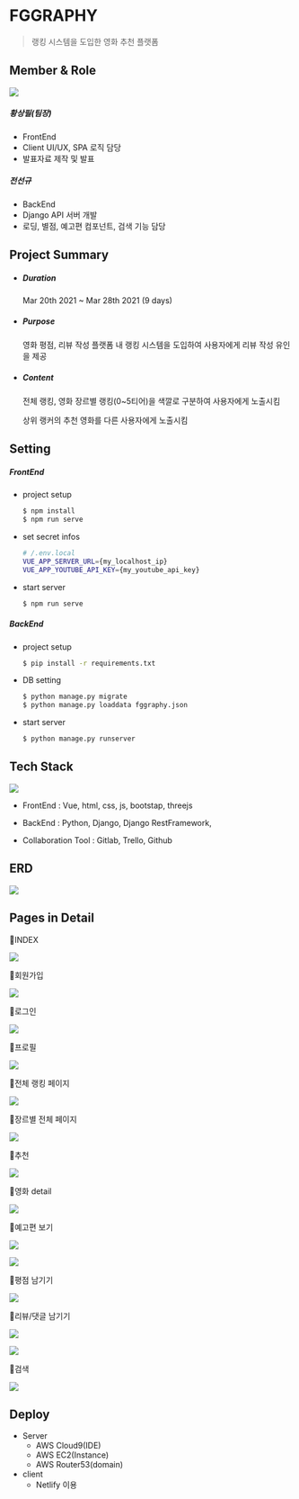 # FGGRAPHY

> 랭킹 시스템을 도입한 영화 추천 플랫폼



## Member & Role

![](docs/images/members.jpg)

##### 황상필(팀장)

- FrontEnd
- Client UI/UX, SPA 로직 담당
- 발표자료 제작 및 발표

##### 전선규

- BackEnd
- Django API 서버 개발
- 로딩, 별점, 예고편 컴포넌트, 검색 기능 담당



## Project Summary

- ##### Duration

  Mar 20th 2021 ~ Mar 28th 2021 (9 days)

- ##### Purpose

  영화 평점, 리뷰 작성 플랫폼 내 랭킹 시스템을 도입하여 사용자에게 리뷰 작성 유인을 제공

- ##### Content

  전체 랭킹, 영화 장르별 랭킹(0~5티어)을 색깔로 구분하여 사용자에게 노출시킴

  상위 랭커의 추천 영화를 다른 사용자에게 노출시킴



## Setting

##### FrontEnd

- project setup

  ```bash
  $ npm install
  $ npm run serve
  ```

- set secret infos

  ```bash
  # /.env.local
  VUE_APP_SERVER_URL={my_localhost_ip}
  VUE_APP_YOUTUBE_API_KEY={my_youtube_api_key}
  ```

- start server

  ```bash
  $ npm run serve
  ```



##### BackEnd

- project setup

  ```bash
  $ pip install -r requirements.txt
  ```

- DB setting

  ```bash
  $ python manage.py migrate
  $ python manage.py loaddata fggraphy.json
  ```

- start server

  ```bash
  $ python manage.py runserver
  ```

  

## Tech Stack

![](docs/images/techStack.jpg)

- FrontEnd : Vue, html, css, js, bootstap, threejs

- BackEnd : Python, Django, Django RestFramework,

- Collaboration Tool : Gitlab, Trello, Github



## ERD

![](docs/images/fgERD.png)



## Pages in Detail

🔸INDEX

![](docs/gifs/index.gif)



🔸회원가입

![](docs/gifs/signup.gif)



🔸로그인

![](docs/gifs/login.gif)



🔸프로필

![](docs/gifs/profile.gif)



🔸전체 랭킹 페이지

![](docs/gifs/home.gif)



🔸장르별 전체 페이지

![](docs/gifs/genreHome.gif)



🔸추천

![](docs/gifs/recommend.gif)



🔸영화 detail

![](docs/gifs/movieDetail.gif)



🔸예고편 보기

![](docs/gifs/trailer1.gif)

![](docs/gifs/trailer2.gif)



🔸평점 남기기

![](docs/gifs/rating.gif)



🔸리뷰/댓글 남기기

![](docs/gifs/reviewRecommend1.gif)

![](docs/gifs/reviewRecommend2.gif)



🔸검색

![](docs/gifs/search.gif)





## Deploy

- Server
  - AWS Cloud9(IDE)
  - AWS EC2(Instance)
  - AWS Router53(domain)
- client
  - Netlify 이용



